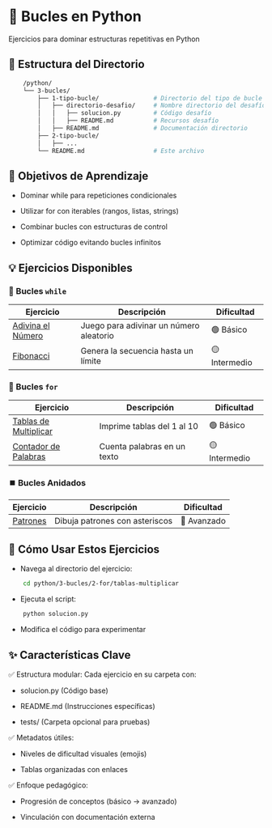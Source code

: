 # 🔄 Bucles en Python
Ejercicios para dominar estructuras repetitivas en Python

## 📌 Estructura del Directorio

```bash
    /python/  
    └── 3-bucles/  
        ├── 1-tipo-bucle/               # Directorio del tipo de bucle  
        │   ├── directorio-desafio/     # Nombre directorio del desafío
        │   │   ├── solucion.py         # Código desafío  
        │   │   ├── README.md           # Recursos desafío
        │   ├── README.md               # Documentación directorio
        ├── 2-tipo-bucle/                   
        │   ├── ...  
        └── README.md                   # Este archivo
```

## 🎯 Objetivos de Aprendizaje

* Dominar while para repeticiones condicionales

* Utilizar for con iterables (rangos, listas, strings)

* Combinar bucles con estructuras de control

* Optimizar código evitando bucles infinitos

## 💡 Ejercicios Disponibles

### 🔁 Bucles `while`

| Ejercicio            | Descripción                               | Dificultad    |
|----------------------|-------------------------------------------|---------------|
| [Adivina el Número]() | Juego para adivinar un número aleatorio   | 🟢 Básico     |
| [Fibonacci]()        | Genera la secuencia hasta un límite       | 🟡 Intermedio |

### 🔄 Bucles `for`

| Ejercicio               | Descripción                     | Dificultad    |
|-------------------------|---------------------------------|---------------|
| [Tablas de Multiplicar]() | Imprime tablas del 1 al 10      | 🟢 Básico     |
| [Contador de Palabras]() | Cuenta palabras en un texto     | 🟡 Intermedio |

### ⏹️ Bucles Anidados

| Ejercicio       | Descripción                     | Dificultad   |
|-----------------|---------------------------------|--------------|
| [Patrones]()    | Dibuja patrones con asteriscos  | 🔴 Avanzado  |

## 🚀 Cómo Usar Estos Ejercicios

* Navega al directorio del ejercicio:

```bash
    cd python/3-bucles/2-for/tablas-multiplicar
```

* Ejecuta el script:

```bash
    python solucion.py
```
* Modifica el código para experimentar

## ✨ Características Clave

✅ Estructura modular: Cada ejercicio en su carpeta con:

* solucion.py (Código base)

* README.md (Instrucciones específicas)

* tests/ (Carpeta opcional para pruebas)

✅ Metadatos útiles:

* Niveles de dificultad visuales (emojis)

* Tablas organizadas con enlaces

✅ Enfoque pedagógico:

* Progresión de conceptos (básico → avanzado)

* Vinculación con documentación externa